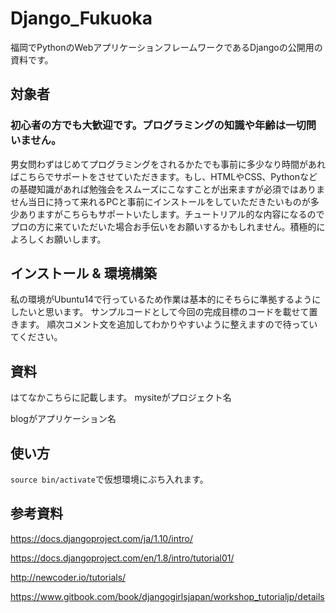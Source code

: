 # Django_Fukuoka
福岡でPythonのWebアプリケーションフレームワークであるDjangoの公開用の資料です。

## 対象者
### 初心者の方でも大歓迎です。プログラミングの知識や年齢は一切問いません。
男女問わずはじめてプログラミングをされるかたでも事前に多少なり時間があればこちらでサポートをさせていただきます。もし、HTMLやCSS、Pythonなどの基礎知識があれば勉強会をスムーズにこなすことが出来ますが必須ではありません当日に持って来れるPCと事前にインストールをしていただきたいものが多少ありますがこちらもサポートいたします。チュートリアル的な内容になるのでプロの方に来ていただいた場合お手伝いをお願いするかもしれません。積極的によろしくお願いします。
## インストール & 環境構築
私の環境がUbuntu14で行っているため作業は基本的にそちらに準拠するようにしたいと思います。
サンプルコードとして今回の完成目標のコードを載せて置きます。
順次コメント文を追加してわかりやすいように整えますので待っていてください。

## 資料
はてなかこちらに記載します。
mysiteがプロジェクト名<p>
blogがアプリケーション名<p>

## 使い方
`source bin/activate`で仮想環境にぶち入れます。


## 参考資料
https://docs.djangoproject.com/ja/1.10/intro/ <p>
https://docs.djangoproject.com/en/1.8/intro/tutorial01/ <p>
http://newcoder.io/tutorials/ <p>
https://www.gitbook.com/book/djangogirlsjapan/workshop_tutorialjp/details <p>
